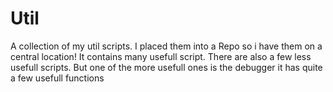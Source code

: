 # Util
A collection of my util scripts. I placed them into a Repo so i have them on a central location!
It contains many usefull script. There are also a few less usefull scripts. But one of the more usefull ones is the debugger it has quite a few usefull functions
